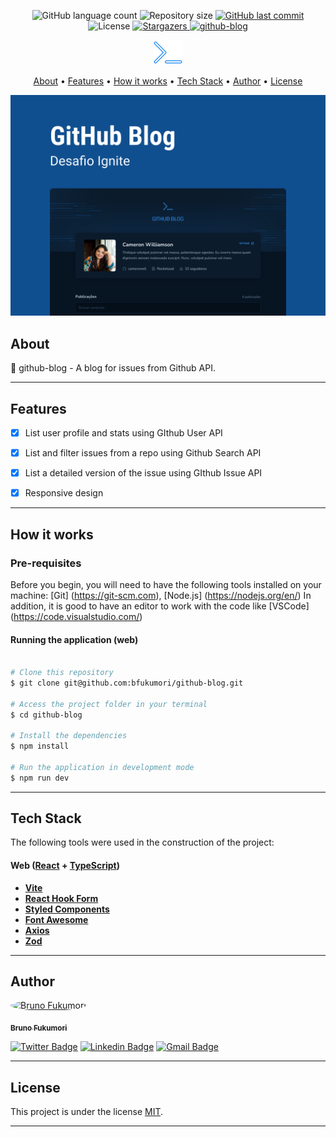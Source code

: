 
<p align="center">
  <img alt="GitHub language count" src="https://img.shields.io/github/languages/count/bfukumori/github-blog?color=%2304D361">

  <img alt="Repository size" src="https://img.shields.io/github/repo-size/bfukumori/github-blog">
 
  <a href="https://github.com/bfukumori/dtmoney/commits/master">
    <img alt="GitHub last commit" src="https://img.shields.io/github/last-commit/bfukumori/github-blog">
  </a>
    
   <img alt="License" src="https://img.shields.io/badge/license-MIT-brightgreen">
   <a href="https://github.com/bfukumori/github-blog/stargazers">
    <img alt="Stargazers" src="https://img.shields.io/github/stars/bfukumori/github-blog?style=social">
  </a>

  <a href="">
    <img alt="github-blog" src="https://img.shields.io/badge/github-blog-%237159c1?style=flat&logo=ghost">
  </a>
</p>

<div align="center">
	<img alt="github-blog" title="#github-blog" src="./.github/logo.png" />
</div>

<p align="center">
  <a href="#about">About</a> •
  <a href="#features">Features</a> •
  <a href="#how-it-works">How it works</a> • 
  <a href="#tech-stack">Tech Stack</a> • 
  <a href="#author">Author</a> • 
  <a href="#user-content-license">License</a>
</p>

<div align="center"> 
	<img alt="github-blog" title="#github-blog" src="./.github/banner.png" />
</div>

## About

📄 github-blog - A blog for issues from Github API.


---

## Features

- [x] List user profile and stats using GIthub User API
- [x] List and filter issues from a repo using Github Search API
- [x] List a detailed version of the issue using GIthub Issue API 
- [x] Responsive design


---

## How it works

### Pre-requisites

Before you begin, you will need to have the following tools installed on your machine:
[Git] (https://git-scm.com), [Node.js] (https://nodejs.org/en/)
In addition, it is good to have an editor to work with the code like [VSCode] (https://code.visualstudio.com/)

#### Running the application (web)

```bash

# Clone this repository
$ git clone git@github.com:bfukumori/github-blog.git

# Access the project folder in your terminal
$ cd github-blog

# Install the dependencies
$ npm install

# Run the application in development mode
$ npm run dev

```

---

## Tech Stack

The following tools were used in the construction of the project:

#### **Web**  ([React](https://reactjs.org/)  +  [TypeScript](https://www.typescriptlang.org/))

- **[Vite](https://vitejs.dev/)**
- **[React Hook Form](https://react-hook-form.com/)**
- **[Styled Components](https://styled-components.com/)**
- **[Font Awesome](https://fontawesome.com/)**
- **[Axios](https://axios-http.com/)**
- **[Zod](https://github.com/colinhacks/zod)**

---
## Author

<a href="https://www.facebook.com/bruno.fukumori.9/">
 <img style="border-radius: 50%;" src="https://avatars.githubusercontent.com/u/82473580?v=4" width="100px;" alt="Bruno Fukumori"/>
 <br />
  
 <sub><b>Bruno Fukumori</b></sub></a> <a href="https://www.facebook.com/bruno.fukumori.9/" title="facebook"></a>
 <br />

[![Twitter Badge](https://img.shields.io/badge/-Twitter-1ca0f1?style=flat-square&labelColor=1ca0f1&logo=twitter&logoColor=white&link=https://twitter.com/hi_fukujp)](https://twitter.com/hi_fukujp) [![Linkedin Badge](https://img.shields.io/badge/-Linkedin-blue?style=flat-square&logo=Linkedin&logoColor=white&link=https://www.linkedin.com/in/bfukumori/)](https://www.linkedin.com/in/bfukumori/) 
[![Gmail Badge](https://img.shields.io/badge/-Gmail-c14438?style=flat-square&logo=Gmail&logoColor=white&link=mailto:brunofukumori@gmail.com)](mailto:brunofukumori@gmail.com)

---

## License

This project is under the license [MIT](./LICENSE).

---
